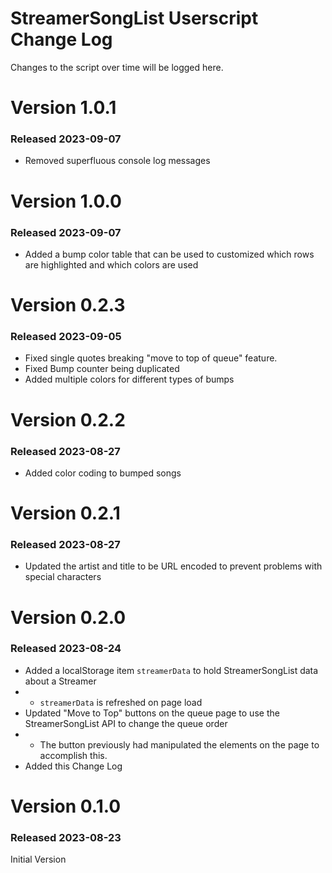 # StreamerSongList Userscript Change Log

Changes to the script over time will be logged here.

# Version 1.0.1

### Released 2023-09-07

- Removed superfluous console log messages

# Version 1.0.0

### Released 2023-09-07

- Added a bump color table that can be used to customized which rows are highlighted and which colors are used

# Version 0.2.3

### Released 2023-09-05

- Fixed single quotes breaking "move to top of queue" feature.
- Fixed Bump counter being duplicated
- Added multiple colors for different types of bumps

# Version 0.2.2

### Released 2023-08-27

- Added color coding to bumped songs

# Version 0.2.1

### Released 2023-08-27

- Updated the artist and title to be URL encoded to prevent problems with special characters

# Version 0.2.0 

### Released 2023-08-24

- Added a localStorage item `streamerData` to hold StreamerSongList data about a Streamer
- - `streamerData` is refreshed on page load
- Updated "Move to Top" buttons on the queue page to use the StreamerSongList API to change the queue order
- - The button previously had manipulated the elements on the page to accomplish this.
- Added this Change Log

# Version 0.1.0

### Released 2023-08-23

Initial Version